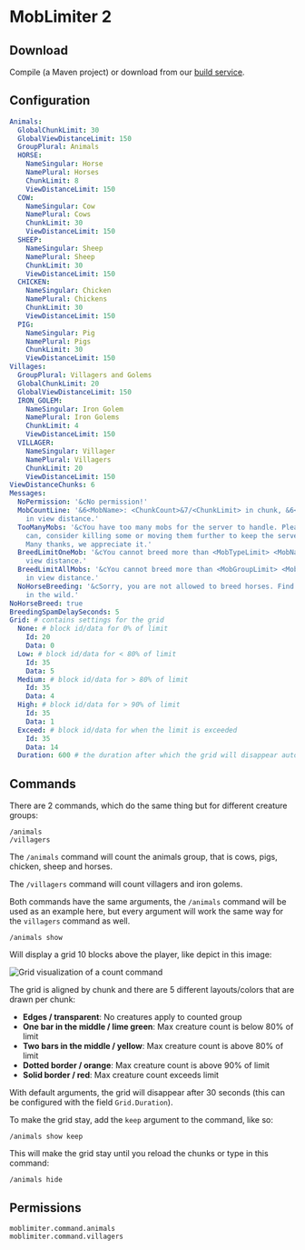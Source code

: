 MobLimiter 2
============

## Download

Compile (a Maven project) or download from our [build service](http://build.core-network.us:8080/job/MobLimiter%202/).

## Configuration

``` yaml
Animals:
  GlobalChunkLimit: 30
  GlobalViewDistanceLimit: 150
  GroupPlural: Animals
  HORSE:
    NameSingular: Horse
    NamePlural: Horses
    ChunkLimit: 8
    ViewDistanceLimit: 150
  COW:
    NameSingular: Cow
    NamePlural: Cows
    ChunkLimit: 30
    ViewDistanceLimit: 150
  SHEEP:
    NameSingular: Sheep
    NamePlural: Sheep
    ChunkLimit: 30
    ViewDistanceLimit: 150
  CHICKEN:
    NameSingular: Chicken
    NamePlural: Chickens
    ChunkLimit: 30
    ViewDistanceLimit: 150
  PIG:
    NameSingular: Pig
    NamePlural: Pigs
    ChunkLimit: 30
    ViewDistanceLimit: 150
Villages:
  GroupPlural: Villagers and Golems
  GlobalChunkLimit: 20
  GlobalViewDistanceLimit: 150
  IRON_GOLEM:
    NameSingular: Iron Golem
    NamePlural: Iron Golems
    ChunkLimit: 4
    ViewDistanceLimit: 150
  VILLAGER:
    NameSingular: Villager
    NamePlural: Villagers
    ChunkLimit: 20
    ViewDistanceLimit: 150
ViewDistanceChunks: 6
Messages:
  NoPermission: '&cNo permission!'
  MobCountLine: '&6<MobName>: <ChunkCount>&7/<ChunkLimit> in chunk, &6<ViewDistanceCount>&7/<ViewDistanceLimit>
    in view distance.'
  TooManyMobs: '&cYou have too many mobs for the server to handle. Please, if you
    can, consider killing some or moving them further to keep the server healthy.
    Many thanks, we appreciate it.'
  BreedLimitOneMob: '&cYou cannot breed more than <MobTypeLimit> <MobNamePlural> in
    view distance.'
  BreedLimitAllMobs: '&cYou cannot breed more than <MobGroupLimit> <MobGroupNamePlural>
    in view distance.'
  NoHorseBreeding: '&cSorry, you are not allowed to breed horses. Find another one
    in the wild.'
NoHorseBreed: true
BreedingSpamDelaySeconds: 5
Grid: # contains settings for the grid
  None: # block id/data for 0% of limit
    Id: 20
    Data: 0
  Low: # block id/data for < 80% of limit
    Id: 35
    Data: 5
  Medium: # block id/data for > 80% of limit
    Id: 35
    Data: 4
  High: # block id/data for > 90% of limit
    Id: 35
    Data: 1
  Exceed: # block id/data for when the limit is exceeded
    Id: 35
    Data: 14
  Duration: 600 # the duration after which the grid will disappear automatically, in server ticks.
```

## Commands

There are 2 commands, which do the same thing but for different creature groups:

    /animals
    /villagers

The `/animals` command will count the animals group, that is cows, pigs, chicken, sheep and horses.

The `/villagers` command will count villagers and iron golems.

Both commands have the same arguments, the `/animals` command will be used as an example here,
but every argument will work the same way for the `villagers` command as well.

    /animals show

Will display a grid 10 blocks above the player, like depict in this image:

![Grid visualization of a count command](https://f.cloud.github.com/assets/616791/1810640/e3effa1a-6e2d-11e3-8563-1bc4077fd4d9.png)

The grid is aligned by chunk and there are 5 different layouts/colors that are drawn per chunk:

 * **Edges / transparent**: No creatures apply to counted group
 * **One bar in the middle / lime green**: Max creature count is below 80% of limit
 * **Two bars in the middle / yellow**: Max creature count is above 80% of limit
 * **Dotted border / orange**: Max creature count is above 90% of limit
 * **Solid border / red**: Max creature count exceeds limit

With default arguments, the grid will disappear after 30 seconds (this can be configured with the field `Grid.Duration`).

To make the grid stay, add the `keep` argument to the command, like so:

    /animals show keep

This will make the grid stay until you reload the chunks or type in this command:

    /animals hide

## Permissions

```
moblimiter.command.animals
moblimiter.command.villagers
```
